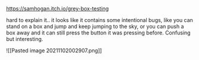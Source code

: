https://samhogan.itch.io/grey-box-testing

hard to explain it.. it looks like it contains some intentional bugs, like you can stand on a box and jump and keep jumping to the sky, or you can push a box away and it can still press the button it was pressing before. Confusing but interesting.

![[Pasted image 20211102002907.png]]